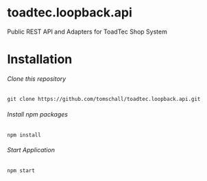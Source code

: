 # toadtec.loopback.api
Public REST API and Adapters for ToadTec Shop System

Installation
===================

###### Clone this repository
```Shell
git clone https://github.com/tomschall/toadtec.loopback.api.git
```

###### Install npm packages
```Shell
npm install
```

###### Start Application
```Shell
npm start
```

